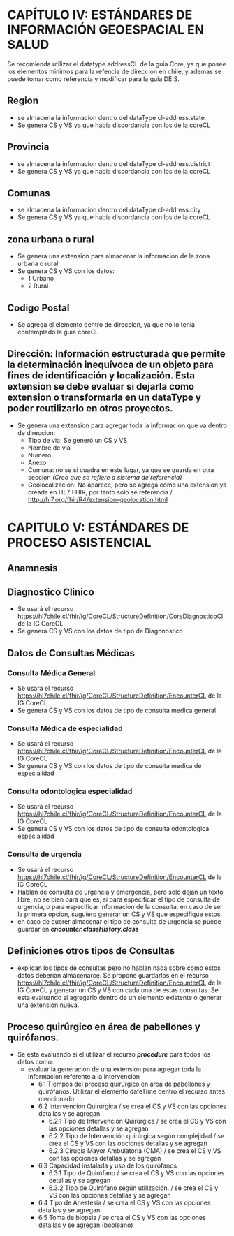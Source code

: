 # CAPÍTULO IV: ESTÁNDARES DE INFORMACIÓN GEOESPACIAL EN SALUD
Se recomienda utilizar el datatype addressCL de la guia Core, ya que posee los elementos minimos para la refencia de direccion en chile, y ademas se puede tomar como referencia y modificar para la guia DEIS.

## Region
- se almacena la informacion dentro del dataType cl-address.state
- Se genera CS y VS ya que habia discordancia con los de la coreCL
 
## Provincia
- se almacena la informacion dentro del dataType cl-address.district
- Se genera CS y VS ya que habia discordancia con los de la coreCL
  
## Comunas
- se almacena la informacion dentro del dataType cl-address.city
- Se genera CS y VS ya que habia discordancia con los de la coreCL

## zona urbana o rural
- Se genera una extension para almacenar la informacion de la zona urbana o rural
- Se genera CS y VS con los datos: 
  - 1 Urbano
  - 2 Rural

## Codigo Postal
- Se agrega el elemento dentro de direccion, ya que no lo tenia contemplado la guia coreCL



## Dirección: Información estructurada que permite la determinación inequívoca de un objeto para fines de identificación y localización. Esta extension se debe evaluar si dejarla como extension o transformarla en un dataType y poder reutilizarlo en otros proyectos.
- Se genera una extension para agregar toda la informacion que va dentro de direccion:
  - Tipo de via: Se generó un CS y VS
  - Nombre de via
  - Numero
  - Anexo
  - Comuna: no se si cuadra en este lugar, ya que se guarda en otra seccion *(Creo que se refiere a sistema de referencia)*
  - Geolocalizacion: No aparece, pero se agrega como una extension ya creada en HL7 FHIR, por tanto solo se referencia / http://hl7.org/fhir/R4/extension-geolocation.html


# CAPITULO V: ESTÁNDARES DE PROCESO ASISTENCIAL

## Anamnesis

## Diagnostico Clinico
- Se usará el recurso https://hl7chile.cl/fhir/ig/CoreCL/StructureDefinition/CoreDiagnosticoCl de la IG CoreCL
- Se genera CS y VS con los datos de tipo de Diagonostico

## Datos de Consultas Médicas 
### Consulta Médica General
- Se usará el recurso https://hl7chile.cl/fhir/ig/CoreCL/StructureDefinition/EncounterCL de la IG CoreCL
- Se genera CS y VS con los datos de tipo de consulta medica general

### Consulta Médica de especialidad
- Se usará el recurso https://hl7chile.cl/fhir/ig/CoreCL/StructureDefinition/EncounterCL de la IG CoreCL
- Se genera CS y VS con los datos de tipo de consulta medica de especialidad

### Consulta odontologica especialidad
- Se usará el recurso https://hl7chile.cl/fhir/ig/CoreCL/StructureDefinition/EncounterCL de la IG CoreCL
- Se genera CS y VS con los datos de tipo de consulta odontologica especialidad

### Consulta de urgencia
- Se usará el recurso https://hl7chile.cl/fhir/ig/CoreCL/StructureDefinition/EncounterCL de la IG CoreCL
- Hablan de consulta de urgencia y emergencia, pero solo dejan un texto libre, no se bien para que es, si para especificar el tipo de consulta de urgencia, o para especificar informacion de la consulta. en caso de ser la primera opcion, suguiero generar un CS y VS que especifique estos.
- en caso de querer almacenar el tipo de consulta de urgencia se puede guardar en ***encounter.classHistory.class***

## Definiciones otros tipos de Consultas
- explican los tipos de consultas pero no hablan nada sobre como estos datos deberian almacenarce. Se propone guardarlos en el recurso https://hl7chile.cl/fhir/ig/CoreCL/StructureDefinition/EncounterCL de la IG CoreCL y generar un CS y VS con cada una de estas consultas. Se esta evaluando si agregarlo dentro de un elemento existente o generar una extension nueva.

## Proceso quirúrgico en área de pabellones y quirófanos.
- Se esta evaluando si el utilizar el recurso ***procedure*** para todos los datos como:
  - evaluar la generacion de una extension para agregar toda la informacion referente a la intervencion
    - 6.1 Tiempos del proceso quirúrgico en área de pabellones y quirófanos. Utilizar el elemento dateTime dentro el recurso antes mencionado
    - 6.2 Intervención Quirúrgica / se crea el CS y VS con las opciones detallas y se agregan 
      - 6.2.1 Tipo de Intervención Quirúrgica  / se crea el CS y VS con las opciones detallas y se agregan 
      - 6.2.2 Tipo de Intervención quirúrgica según complejidad / se crea el CS y VS con las opciones detallas y se agregan 
      - 6.2.3 Cirugía Mayor Ambulatoria (CMA) / se crea el CS y VS con las opciones detallas y se agregan 
    - 6.3 Capacidad instalada y uso de los quirófanos 
      - 6.3.1 Tipo de Quirófano / se crea el CS y VS con las opciones detallas y se agregan 
      - 6.3.2 Tipo de Quirófano según utilización. / se crea el CS y VS con las opciones detallas y se agregan
    - 6.4 Tipo de Anestesia / se crea el CS y VS con las opciones detallas y se agregan
    - 6.5 Toma de biopsia  / se crea el CS y VS con las opciones detallas y se agregan (booleano)